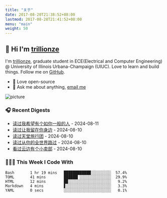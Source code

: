 ```yaml
---
title: "关于"
date: 2017-08-20T21:38:52+08:00
lastmod: 2017-08-28T21:41:52+08:00
menu: "main"
weight: 50
---
```


## 👋 Hi I'm [trillionze](https://www.trillionze.com)

I'm [trillionze](https://www.trillionze.com), graduate student in ECE(Electrical and Computer Engineering) @ University of Illinois Urbana-Champaign (UIUC). Love to learn and build things. Follow me on [GitHub](https://github.com/trillionze).

- 💼 Love open-source
- 💬 Ask me about anything, [email me](trillionze@163.com)

![picture](https://image.pseudoyu.com/images/dino.gif)

### 🎧 Recent Digests

<!-- douban starts -->
* <a href='https://book.douban.com/subject/25896670/' target='_blank'>读过我希望有个如你一般的人</a> - 2024-08-11
* <a href='https://book.douban.com/subject/25775069/' target='_blank'>读过让我留在你身边</a> - 2024-08-10
* <a href='https://book.douban.com/subject/35562179/' target='_blank'>读过天堂旅行团</a> - 2024-08-10
* <a href='https://book.douban.com/subject/25747921/' target='_blank'>读过从你的全世界路过</a> - 2024-08-10
* <a href='http://movie.douban.com/subject/36089988/' target='_blank'>看过云边有个小卖部</a> - 2024-08-10
<!-- douban ends -->

### 👨🏻‍💻 This Week I Code With

<!-- code_time starts -->

```text
Bash       1 hr 19 mins   ████████████░░░░░░░░░  57.4%
TOML       41 mins        ██████▎░░░░░░░░░░░░░░  29.9%
HTML       12 mins        █▉░░░░░░░░░░░░░░░░░░░   9.2%
Markdown   4 mins         ▋░░░░░░░░░░░░░░░░░░░░   3.3%
YAML       0 secs         ░░░░░░░░░░░░░░░░░░░░░   0.1%
```

<!-- code_time ends -->